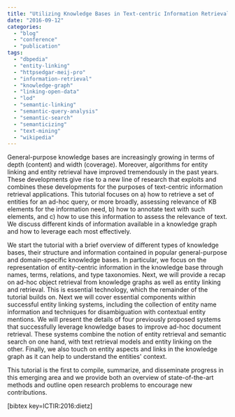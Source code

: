 ```yaml
---
title: "Utilizing Knowledge Bases in Text-centric Information Retrieval (ICTIR 2016)"
date: "2016-09-12"
categories: 
  - "blog"
  - "conference"
  - "publication"
tags: 
  - "dbpedia"
  - "entity-linking"
  - "httpsedgar-meij-pro"
  - "information-retrieval"
  - "knowledge-graph"
  - "linking-open-data"
  - "lod"
  - "semantic-linking"
  - "semantic-query-analysis"
  - "semantic-search"
  - "semanticizing"
  - "text-mining"
  - "wikipedia"
---
```


General-purpose knowledge bases are increasingly growing in terms of depth (content) and width (coverage). Moreover, algorithms for entity linking and entity retrieval have improved tremendously in the past years. These developments give rise to a new line of research that exploits and combines these developments for the purposes of text-centric information retrieval applications. This tutorial focuses on a) how to retrieve a set of entities for an ad-hoc query, or more broadly, assessing relevance of KB elements for the information need, b) how to annotate text with such elements, and c) how to use this information to assess the relevance of text. We discuss different kinds of information available in a knowledge graph and how to leverage each most effectively. <!--more-->

We start the tutorial with a brief overview of different types of knowledge bases, their structure and information contained in popular general-purpose and domain-specific knowledge bases. In particular, we focus on the representation of entity-centric information in the knowledge base through names, terms, relations, and type taxonomies. Next, we will provide a recap on ad-hoc object retrieval from knowledge graphs as well as entity linking and retrieval. This is essential technology, which the remainder of the tutorial builds on. Next we will cover essential components within successful entity linking systems, including the collection of entity name information and techniques for disambiguation with contextual entity mentions. We will present the details of four previously proposed systems that successfully leverage knowledge bases to improve ad-hoc document retrieval. These systems combine the notion of entity retrieval and semantic search on one hand, with text retrieval models and entity linking on the other. Finally, we also touch on entity aspects and links in the knowledge graph as it can help to understand the entities' context.

This tutorial is the first to compile, summarize, and disseminate progress in this emerging area and we provide both an overview of state-of-the-art methods and outline open research problems to encourage new contributions.

\[bibtex key=ICTIR:2016:dietz\]
